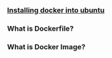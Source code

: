 ### [Installing docker into ubuntu](https://docs.docker.com/engine/installation/linux/ubuntulinux/#/install)
### What is Dockerfile?
### What is Docker Image?
